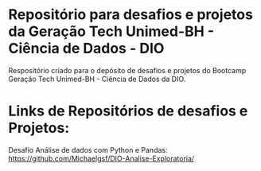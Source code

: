 # Repositório para desafios e projetos da Geração Tech Unimed-BH - Ciência de Dados - DIO

Respositório criado para o depósito de desafios e projetos do Bootcamp Geração Tech Unimed-BH - Ciência de Dados da DIO.






# **Links de Repositórios de desafios e Projetos:**

Desafio Análise de dados com Python e Pandas: <https://github.com/Michaelgsf/DIO-Analise-Exploratoria/>
